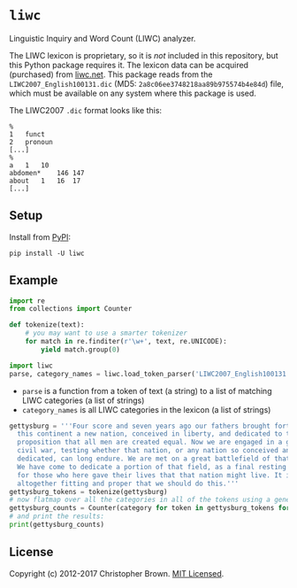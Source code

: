 # `liwc`

Linguistic Inquiry and Word Count (LIWC) analyzer.

The LIWC lexicon is proprietary, so it is _not_ included in this repository,
but this Python package requires it.
The lexicon data can be acquired (purchased) from [liwc.net](http://liwc.net/).
This package reads from the `LIWC2007_English100131.dic` (MD5: `2a8c06ee3748218aa89b975574b4e84d`) file,
which must be available on any system where this package is used.

The LIWC2007 `.dic` format looks like this:

    %
    1   funct
    2   pronoun
    [...]
    %
    a   1   10
    abdomen*    146 147
    about   1   16  17
    [...]


## Setup

Install from [PyPI](https://pypi.python.org/pypi/liwc):

    pip install -U liwc


## Example

```python
import re
from collections import Counter

def tokenize(text):
    # you may want to use a smarter tokenizer
    for match in re.finditer(r'\w+', text, re.UNICODE):
        yield match.group(0)

import liwc
parse, category_names = liwc.load_token_parser('LIWC2007_English100131.dic')
```

* `parse` is a function from a token of text (a string) to a list of matching LIWC categories (a list of strings)
* `category_names` is all LIWC categories in the lexicon (a list of strings)

```python
gettysburg = '''Four score and seven years ago our fathers brought forth on
  this continent a new nation, conceived in liberty, and dedicated to the
  proposition that all men are created equal. Now we are engaged in a great
  civil war, testing whether that nation, or any nation so conceived and so
  dedicated, can long endure. We are met on a great battlefield of that war.
  We have come to dedicate a portion of that field, as a final resting place
  for those who here gave their lives that that nation might live. It is
  altogether fitting and proper that we should do this.'''
gettysburg_tokens = tokenize(gettysburg)
# now flatmap over all the categories in all of the tokens using a generator:
gettysburg_counts = Counter(category for token in gettysburg_tokens for category in parse(token))
# and print the results:
print(gettysburg_counts)
```


## License

Copyright (c) 2012-2017 Christopher Brown. [MIT Licensed](LICENSE.txt).

